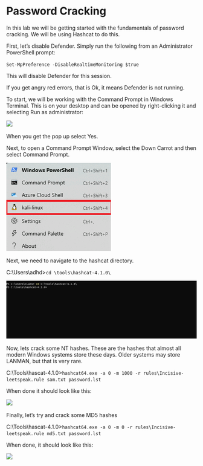 

# Password Cracking

In this lab we will be getting started with the fundamentals of password cracking.  We will be using Hashcat to do this.

First, let’s disable Defender. Simply run the following from an Administrator PowerShell prompt:

`Set-MpPreference -DisableRealtimeMonitoring $true`

This will disable Defender for this session.

If you get angry red errors, that is Ok, it means Defender is not running.


To start, we will be working with the Command Prompt in Windows Terminal.   This is on your desktop and can be opened by right-clicking it and selecting Run as administrator:

![](attachments/Clipboard_2020-06-12-10-36-44.png)

When you get the pop up select Yes.

Next, to open a Command Prompt Window, select the Down Carrot and then select Command Prompt.

![](../AppLocker/attachments/Clipboard_2020-06-17-08-32-51.png)

Next, we need to navigate to the hashcat directory.

C:\Users\adhd>`cd \tools\hashcat-4.1.0\`

![](attachments/Clipboard_2020-06-12-10-41-51.png)

Now, lets crack some NT hashes.  These are the hashes that almost all modern Windows systems store these days.  Older systems may store LANMAN, but that is very rare.

C:\Tools\hascat-4.1.0>`hashcat64.exe -a 0 -m 1000 -r rules\Incisive-leetspeak.rule sam.txt password.lst`

When done it should look like this:

![](attachments/Clipboard_2020-07-09-14-57-40.png)

Finally, let’s try and crack some MD5 hashes

C:\Tools\hascat-4.1.0>`hashcat64.exe -a 0 -m 0 -r rules\Incisive-leetspeak.rule md5.txt password.lst`

When done, it should look like this:

![](attachments/Clipboard_2020-07-09-14-58-51.png)











